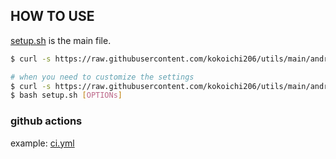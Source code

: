 ## HOW TO USE

[setup.sh](setup.sh) is the main file.

```sh
$ curl -s https://raw.githubusercontent.com/kokoichi206/utils/main/android/setup.sh | bash

# when you need to customize the settings
$ curl -s https://raw.githubusercontent.com/kokoichi206/utils/main/android/setup.sh -o setup.sh
$ bash setup.sh [OPTIONs]
```

### github actions

example: [ci.yml](ci.yml)

